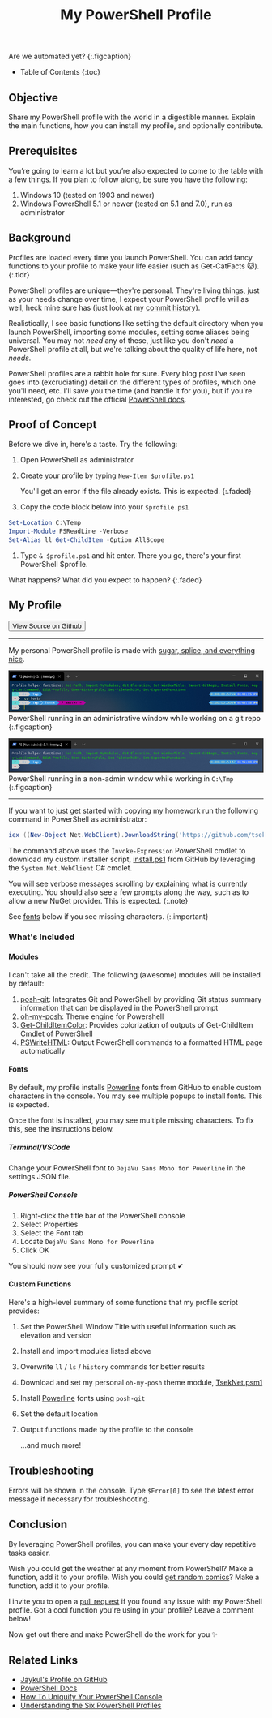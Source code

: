 ﻿---
layout: post
title: My PowerShell Profile
image: /assets/img/blog/robotpiano.jpg
description: >
  Neat functions I've added to make my life easier
tags: [dev, automation, windows, powershell]
---

Are we automated yet?
{:.figcaption}

- Table of Contents
{:toc}

## Objective

Share my PowerShell profile with the world in a digestible manner. Explain the
main functions, how you can install my profile, and optionally contribute.

## Prerequisites

You’re going to learn a lot but you’re also expected to come to the table with a
few things. If you plan to follow along, be sure you have the following:

1. Windows 10 (tested on 1903 and newer)
1. Windows PowerShell 5.1 or newer (tested on 5.1 and 7.0), run as administrator

## Background

Profiles are loaded every time you launch PowerShell. You can add fancy
functions to your profile to make your life easier (such as Get-CatFacts 🐱).
{:.tldr}

PowerShell profiles are unique—they're personal. They're living things, just as
your needs change over time, I expect your PowerShell profile will as well, heck
mine sure has (just look at my [commit
history](https://github.com/TsekNet/PowerShell-Profile/commits/master)).

Realistically, I see basic functions like setting the default directory when you
launch PowerShell, importing some modules, setting some aliases being universal.
You may not *need* any of these, just like you don't *need* a PowerShell profile
at all, but we're talking about the quality of life here, not *needs*.

PowerShell profiles are a rabbit hole for sure. Every blog post I've seen goes
into (excruciating) detail on the different types of profiles, which one you'll need, etc. I'll
save you the time (and handle it for you), but if you're interested, go check out the official [PowerShell
docs](https://docs.microsoft.com/en-us/PowerShell/module/microsoft.PowerShell.core/about/about_profiles).

## Proof of Concept

Before we dive in, here's a taste. Try the following:

1. Open PowerShell as administrator
1. Create your profile by typing `New-Item $profile.ps1`

   You'll get an error if the file already exists. This is expected.
   {:.faded}
1. Copy the code block below into your `$profile.ps1`
```powershell
Set-Location C:\Temp
Import-Module PSReadLine -Verbose
Set-Alias ll Get-ChildItem -Option AllScope
```
1. Type `& $profile.ps1` and hit enter. There you go, there's your first PowerShell $profile.

What happens? What did you expect to happen?
{:.faded}

## My Profile

<button class="btn btn-sm btn-primary" onclick=" window.open('https://github.com/TsekNet/PowerShell-Profile','_blank')" value="View Source on Github">
  <small class="icon-github"></small> View Source on Github
</button>

---

My personal PowerShell profile is made with [sugar, splice, and everything
nice](https://www.youtube.com/watch?v=HYhnflyun4E).

![admin](/assets/img/blog/admin_git.png)
PowerShell running in an administrative window while working on a git repo
{:.figcaption}

![admin](/assets/img/blog/non-admin.png)
PowerShell running in a non-admin window while working in `C:\Tmp`
{:.figcaption}

---

If you want to just get started with copying my homework run the following command in
PowerShell as administrator:

```powershell
iex ((New-Object Net.WebClient).DownloadString('https://github.com/tseknet/PowerShell-Profile/raw/master/install.ps1'))
```

The command above uses the `Invoke-Expression` PowerShell cmdlet to download my
custom installer script,
[install.ps1](https://github.com/TsekNet/PowerShell-Profile/blob/master/install.ps1)
from GitHub by leveraging the `System.Net.WebClient` C# cmdlet.

You will see verbose messages scrolling by explaining what is currently
executing. You should also see a few prompts along the way, such as to allow a new
NuGet provider. This is expected.
{:.note}

See [fonts](#fonts) below if you see missing characters.
{:.important}

### What's Included

#### Modules

I can't take all the credit. The following (awesome) modules will be installed
by default:

1. [posh-git](https://github.com/dahlbyk/posh-git): Integrates Git and PowerShell by providing Git status summary information that can be displayed in the PowerShell prompt
1. [oh-my-posh](https://github.com/JanDeDobbeleer/oh-my-posh): Theme engine for Powershell
1. [Get-ChildItemColor](https://github.com/joonro/Get-ChildItemColor): Provides colorization of outputs of Get-ChildItem Cmdlet of PowerShell
1. [PSWriteHTML](https://github.com/EvotecIT/PSWriteHTML): Output PowerShell
   commands to a formatted HTML page automatically

#### Fonts

By default, my profile installs [Powerline](https://github.com/PowerLine/fonts)
fonts from GitHub to enable custom characters in the console. You may see
multiple popups to install fonts. This is expected.

Once the font is installed, you may see multiple missing characters. To fix
this, see the instructions below.

##### Terminal/VSCode

Change your PowerShell font to `DejaVu Sans Mono for Powerline` in the settings
JSON file.

##### PowerShell Console

1. Right-click the title bar of the PowerShell console
2. Select Properties
3. Select the Font tab
4. Locate `DejaVu Sans Mono for Powerline`
5. Click OK

You should now see your fully customized prompt ✔

#### Custom Functions

Here's a high-level summary of some functions that my profile script provides:

1. Set the PowerShell Window Title with useful information such as elevation and version
1. Install and import modules listed above
1. Overwrite `ll` / `ls` / `history` commands for better results
1. Download and set my personal `oh-my-posh` theme module, [TsekNet.psm1](https://github.com/TsekNet/PowerShell-Profile/blob/master/Themes/TsekNet.psm1)
1. Install [Powerline](https://github.com/PowerLine/fonts) fonts using `posh-git`
1. Set the default location
1. Output functions made by the profile to the console

    ...and much more!

## Troubleshooting

Errors will be shown in the console. Type `$Error[0]` to see the latest error
message if necessary for troubleshooting.

## Conclusion

By leveraging PowerShell profiles, you can make your every day repetitive tasks
easier.

Wish you could get the weather at any moment from PowerShell? Make a function,
add it to your profile. Wish you could [get random comics](psoneliners#get-a-random-xkcd-comic)?
Make a function, add it to your profile.

I invite you to open a [pull request](https://github.com/TsekNet/PowerShell-Profile) if you found any issue with my PowerShell
profile. Got a cool function you're using in your profile? Leave a comment below!

Now get out there and make PowerShell do the work for you ✨

## Related Links

- [Jaykul's Profile on GitHub](https://github.com/Jaykul/Profile)
- [PowerShell Docs](https://docs.microsoft.com/en-us/PowerShell/module/microsoft.PowerShell.core/about/about_profiles)
- [How To Uniquify Your PowerShell Console](https://dev.to/hf-solutions/how-to-uniquify-your-PowerShell-profile-2b35)
- [Understanding the Six PowerShell Profiles](https://devblogs.microsoft.com/scripting/understanding-the-six-PowerShell-profiles/)
